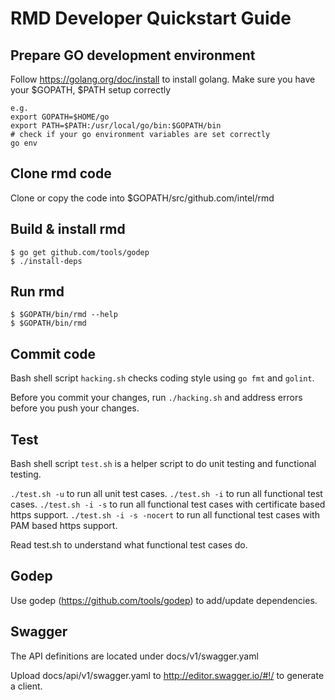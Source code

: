 # RMD Developer Quickstart Guide

## Prepare GO development environment

Follow https://golang.org/doc/install to install golang.
Make sure you have your $GOPATH, $PATH setup correctly

```
e.g.
export GOPATH=$HOME/go
export PATH=$PATH:/usr/local/go/bin:$GOPATH/bin
# check if your go environment variables are set correctly
go env
```

## Clone rmd code

Clone or copy the code into $GOPATH/src/github.com/intel/rmd

## Build & install rmd

```
$ go get github.com/tools/godep
$ ./install-deps
```

## Run rmd

```
$ $GOPATH/bin/rmd --help
$ $GOPATH/bin/rmd
```

## Commit code

Bash shell script `hacking.sh` checks coding style using `go fmt` and `golint`.

Before you commit your changes, run `./hacking.sh` and address errors before you push your changes.

## Test

Bash shell script `test.sh` is a helper script to do unit testing and functional testing.

`./test.sh -u` to run all unit test cases.
`./test.sh -i` to run all functional test cases.
`./test.sh -i -s` to run all functional test cases with certificate based https support.
`./test.sh -i -s -nocert` to run all functional test cases with PAM based https support.

Read test.sh to understand what functional test cases do.

## Godep

Use godep (https://github.com/tools/godep) to add/update dependencies.

## Swagger

The API definitions are located under docs/v1/swagger.yaml

Upload docs/api/v1/swagger.yaml to http://editor.swagger.io/#!/ to generate a client.
